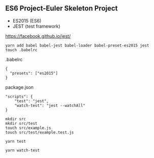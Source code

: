 ## ES6 Project-Euler Skeleton Project

- ES2015 (ES6)
- JEST (test framework)

https://facebook.github.io/jest/

```
yarn add babel babel-jest babel-loader babel-preset-es2015 jest
touch .babelrc
```

.babelrc
```
{
  "presets": ["es2015"]
}
```

package.json
```
"scripts": {
    "test": "jest",
    "watch-test": "jest --watchAll"
}
```

```
mkdir src
mkdir src/test
touch src/example.js
touch src/test/example.test.js
```

```
yarn test 
```

```
yarn watch-test
```
